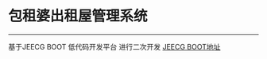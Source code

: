 # 包租婆出租屋管理系统
- - - 
基于JEECG BOOT 低代码开发平台 进行二次开发 [JEECG BOOT地址](https://github.com/jeecgboot/jeecg-boot)

